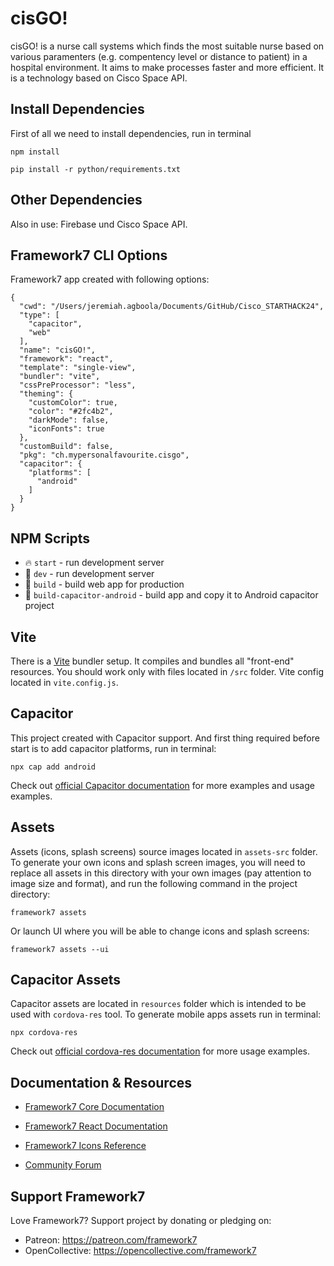 # cisGO!

cisGO! is a nurse call systems which finds the most suitable nurse based on various paramenters (e.g. compentency level or distance to patient) in a hospital environment. It aims to make processes faster and more efficient. It is a technology based on Cisco Space API.  

## Install Dependencies

First of all we need to install dependencies, run in terminal
```shell
npm install
```
```shell
pip install -r python/requirements.txt 
```

## Other Dependencies
Also in use: Firebase und Cisco Space API. 

## Framework7 CLI Options

Framework7 app created with following options:

```
{
  "cwd": "/Users/jeremiah.agboola/Documents/GitHub/Cisco_STARTHACK24",
  "type": [
    "capacitor",
    "web"
  ],
  "name": "cisGO!",
  "framework": "react",
  "template": "single-view",
  "bundler": "vite",
  "cssPreProcessor": "less",
  "theming": {
    "customColor": true,
    "color": "#2fc4b2",
    "darkMode": false,
    "iconFonts": true
  },
  "customBuild": false,
  "pkg": "ch.mypersonalfavourite.cisgo",
  "capacitor": {
    "platforms": [
      "android"
    ]
  }
}
```



## NPM Scripts

* 🔥 `start` - run development server
* 🔧 `dev` - run development server
* 🔧 `build` - build web app for production
* 📱 `build-capacitor-android` - build app and copy it to Android capacitor project

## Vite

There is a [Vite](https://vitejs.dev) bundler setup. It compiles and bundles all "front-end" resources. You should work only with files located in `/src` folder. Vite config located in `vite.config.js`.
## Capacitor

This project created with Capacitor support. And first thing required before start is to add capacitor platforms, run in terminal:

```
npx cap add android
```

Check out [official Capacitor documentation](https://capacitorjs.com) for more examples and usage examples.

## Assets

Assets (icons, splash screens) source images located in `assets-src` folder. To generate your own icons and splash screen images, you will need to replace all assets in this directory with your own images (pay attention to image size and format), and run the following command in the project directory:

```
framework7 assets
```

Or launch UI where you will be able to change icons and splash screens:

```
framework7 assets --ui
```

## Capacitor Assets

Capacitor assets are located in `resources` folder which is intended to be used with `cordova-res` tool. To generate  mobile apps assets run in terminal:
```
npx cordova-res
```

Check out [official cordova-res documentation](https://github.com/ionic-team/cordova-res) for more usage examples.

## Documentation & Resources

* [Framework7 Core Documentation](https://framework7.io/docs/)

* [Framework7 React Documentation](https://framework7.io/react/)

* [Framework7 Icons Reference](https://framework7.io/icons/)
* [Community Forum](https://forum.framework7.io)

## Support Framework7

Love Framework7? Support project by donating or pledging on:
- Patreon: https://patreon.com/framework7
- OpenCollective: https://opencollective.com/framework7